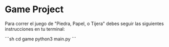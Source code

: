 # Game Project 

Para correr el juego de "Piedra, Papel, o Tijera" debes seguir las siguientes instrucciones en tu terminal:

´´´sh
cd game
python3 main.py
´´´
